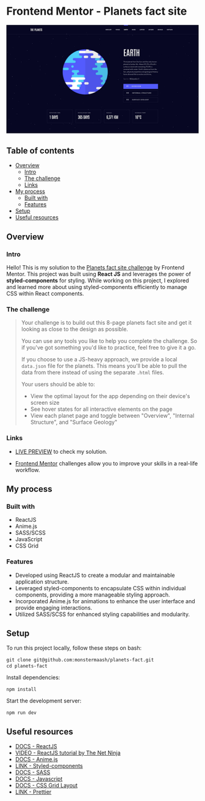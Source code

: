 # Frontend Mentor - Planets fact site

![Design preview for the Planets fact site coding challenge](./src/assets/screenshot.jpg)

## Table of contents

- [Overview](#overview)
  - [Intro](#intro)
  - [The challenge](#the-challenge)
  - [Links](#links)
- [My process](#my-process)
  - [Built with](#built-with)
  - [Features](#features)
- [Setup](#setup)
- [Useful resources](#useful-resources)

## Overview

### Intro

Hello! This is my solution to the [Planets fact site challenge](https://www.frontendmentor.io/challenges/planets-fact-site-gazqN8w_f) by Frontend Mentor. This project was built using **React JS** and leverages the power of **styled-components** for styling. While working on this project, I explored and learned more about using styled-components efficiently to manage CSS within React components.

### The challenge

> Your challenge is to build out this 8-page planets fact site and get it looking as close to the design as possible.
>
> You can use any tools you like to help you complete the challenge. So if you've got something you'd like to practice, feel free to give it a go.
>
> If you choose to use a JS-heavy approach, we provide a local `data.json` file for the planets. This means you'll be able to pull the data from there instead of using the separate `.html` files.
>
> Your users should be able to:
>
> - View the optimal layout for the app depending on their device's screen size
> - See hover states for all interactive elements on the page
> - View each planet page and toggle between "Overview", "Internal Structure", and "Surface Geology"

### Links

- [LIVE PREVIEW](https://planets-fact.andyvo.dev//) to check my solution.

- [Frontend Mentor](https://www.frontendmentor.io) challenges allow you to improve your skills in a real-life workflow.

## My process

### Built with

- ReactJS
- Anime.js
- SASS/SCSS
- JavaScript
- CSS Grid

### Features

- Developed using ReactJS to create a modular and maintainable application structure.
- Leveraged styled-components to encapsulate CSS within individual components, providing a more manageable styling approach.
- Incorporated Anime.js for animations to enhance the user interface and provide engaging interactions.
- Utilized SASS/SCSS for enhanced styling capabilities and modularity.

## Setup

To run this project locally, follow these steps on bash:

```
git clone git@github.com:monstermaash/planets-fact.git
cd planets-fact
```

Install dependencies:

```
npm install
```

Start the development server:

```
npm run dev
```

## Useful resources

- [DOCS - ReactJS](https://reactjs.org/)
- [VIDEO - ReactJS tutorial by The Net Ninja](https://www.youtube.com/watch?v=j942wKiXFu8&list=PL4cUxeGkcC9gZD-Tvwfod2gaISzfRiP9d)
- [DOCS - Anime.js](https://animejs.com/documentation//)
- [LINK - Styled-components](https://styled-components.com/)
- [DOCS - SASS](https://sass-lang.com/documentation/)
- [DOCS - Javascript](https://developer.mozilla.org/en-US/docs/Web/JavaScript/)
- [DOCS - CSS Grid Layout](https://developer.mozilla.org/en-US/docs/Web/CSS/CSS_Grid_Layout/)
- [LINK - Prettier](https://prettier.io/)

